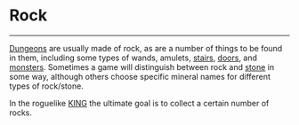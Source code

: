 # Rock

---

[Dungeons](dungeon.md) are usually made of rock, as are a number of things to be found in them, including some types of wands, amulets, [stairs](stairs.md), [doors](door.md), and [monsters](monster.md). Sometimes a game will distinguish between rock and [stone](stone.md) in some way, although others choose specific mineral names for different types of rock/stone.

In the roguelike [KING](king.md) the ultimate goal is to collect a certain number of rocks.
